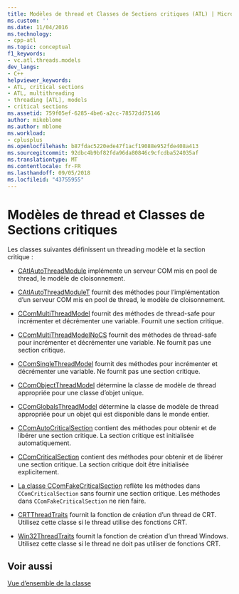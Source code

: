 ```yaml
---
title: Modèles de thread et Classes de Sections critiques (ATL) | Microsoft Docs
ms.custom: ''
ms.date: 11/04/2016
ms.technology:
- cpp-atl
ms.topic: conceptual
f1_keywords:
- vc.atl.threads.models
dev_langs:
- C++
helpviewer_keywords:
- ATL, critical sections
- ATL, multithreading
- threading [ATL], models
- critical sections
ms.assetid: 759f05ef-6285-4be6-a2cc-78572dd75146
author: mikeblome
ms.author: mblome
ms.workload:
- cplusplus
ms.openlocfilehash: b87fdac5220ede47f1acf19088e952fde408a413
ms.sourcegitcommit: 92dbc4b9bf82fda96da80846c9cfcdba524035af
ms.translationtype: MT
ms.contentlocale: fr-FR
ms.lasthandoff: 09/05/2018
ms.locfileid: "43755955"
---
```

# <a name="threading-models-and-critical-sections-classes"></a>Modèles de thread et Classes de Sections critiques

Les classes suivantes définissent un threading modèle et la section critique :

- [CAtlAutoThreadModule](../atl/reference/catlautothreadmodule-class.md) implémente un serveur COM mis en pool de thread, le modèle de cloisonnement.

- [CAtlAutoThreadModuleT](../atl/reference/catlautothreadmodulet-class.md) fournit des méthodes pour l’implémentation d’un serveur COM mis en pool de thread, le modèle de cloisonnement.

- [CComMultiThreadModel](../atl/reference/ccommultithreadmodel-class.md) fournit des méthodes de thread-safe pour incrémenter et décrémenter une variable. Fournit une section critique.

- [CComMultiThreadModelNoCS](../atl/reference/ccommultithreadmodelnocs-class.md) fournit des méthodes de thread-safe pour incrémenter et décrémenter une variable. Ne fournit pas une section critique.

- [CComSingleThreadModel](../atl/reference/ccomsinglethreadmodel-class.md) fournit des méthodes pour incrémenter et décrémenter une variable. Ne fournit pas une section critique.

- [CComObjectThreadModel](../atl/reference/atl-typedefs.md#ccomobjectthreadmodel) détermine la classe de modèle de thread appropriée pour une classe d’objet unique.

- [CComGlobalsThreadModel](../atl/reference/atl-typedefs.md#ccomglobalsthreadmodel) détermine la classe de modèle de thread appropriée pour un objet qui est disponible dans le monde entier.

- [CComAutoCriticalSection](../atl/reference/ccomautocriticalsection-class.md) contient des méthodes pour obtenir et de libérer une section critique. La section critique est initialisée automatiquement.

- [CComCriticalSection](../atl/reference/ccomcriticalsection-class.md) contient des méthodes pour obtenir et de libérer une section critique. La section critique doit être initialisée explicitement.

- [La classe CComFakeCriticalSection](../atl/reference/ccomfakecriticalsection-class.md) reflète les méthodes dans `CComCriticalSection` sans fournir une section critique. Les méthodes dans `CComFakeCriticalSection` ne rien faire.

- [CRTThreadTraits](../atl/reference/crtthreadtraits-class.md) fournit la fonction de création d’un thread de CRT. Utilisez cette classe si le thread utilise des fonctions CRT.

- [Win32ThreadTraits](../atl/reference/win32threadtraits-class.md) fournit la fonction de création d’un thread Windows. Utilisez cette classe si le thread ne doit pas utiliser de fonctions CRT.

## <a name="see-also"></a>Voir aussi

[Vue d’ensemble de la classe](../atl/atl-class-overview.md)

